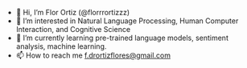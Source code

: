 - 👋 Hi, I’m Flor Ortiz (@florrrortizzz)
- 👀 I’m interested in Natural Language Processing, Human Computer Interaction, and Cognitive Science 
- 🌱 I’m currently learning pre-trained language models, sentiment analysis, machine learning.
- 📫 How to reach me f.drortizflores@gmail.com

<!---
florrrortizzz/florrrortizzz is a ✨ special ✨ repository because its `README.md` (this file) appears on your GitHub profile.
You can click the Preview link to take a look at your changes.
--->
